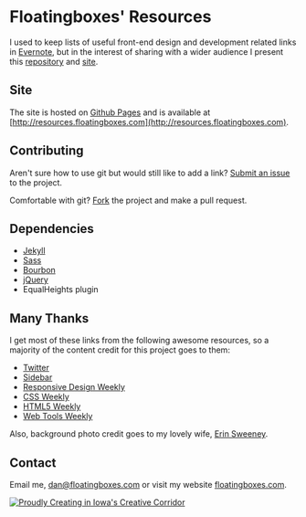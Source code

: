 # Floatingboxes' Resources

I used to keep lists of useful front-end design and development related links in [Evernote](https://evernote.com/), but in the interest of sharing with a wider audience I present this [repository](https://github.com/floatingboxes/resources) and [site](http://resources.floatingboxes.com). 

## Site

The site is hosted on [Github Pages](http://pages.github.com/) and is available at [http://resources.floatingboxes.com](http://resources.floatingboxes.com).

## Contributing

Aren't sure how to use git but would still like to add a link? [Submit an issue](https://github.com/floatingboxes/resources/issues) to the project.

Comfortable with git? [Fork](https://github.com/floatingboxes/resources) the project and make a pull request.

## Dependencies

 - [Jekyll](https://github.com/mojombo/jekyll)
 - [Sass](http://sass-lang.com/)
 - [Bourbon](http://bourbon.io/)
 - [jQuery](http://jquery.com/)
 - EqualHeights plugin

## Many Thanks

I get most of these links from the following awesome resources, so a majority of the content credit for this project goes to them: 

 - [Twitter](http://twitter.com/floatingboxes)
 - [Sidebar](http://sidebar.io/)
 - [Responsive Design Weekly](http://responsivedesignweekly.com/)
 - [CSS Weekly](http://css-weekly.com/)
 - [HTML5 Weekly](http://html5weekly.com/)
 - [Web Tools Weekly](http://webtoolsweekly.com/)

Also, background photo credit goes to my lovely wife, [Erin Sweeney](http://www.flickr.com/photos/dsweeney/8808949252/).


## Contact

Email me, [dan@floatingboxes.com](mailto:dan@floatingboxes.com) or visit my website [floatingboxes.com](http://floatingboxes.com).

<a href="http://creativecorridor.co">![Proudly Creating in Iowa's Creative Corridor](http://f.cl.http://f.cl.ly/items/2A0c1I0f0d13062l3X3h/wch_madein-02.png)</a>